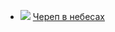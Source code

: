 * ![](/books/romance_sf/Ник%20Перумов/Череп%20в%20небесах.jpg) [Череп в небесах](/books/romance_sf/Ник%20Перумов/Череп%20в%20небесах)